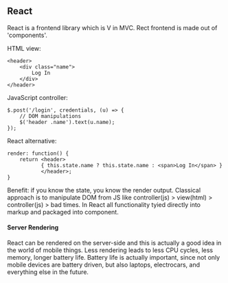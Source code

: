 ## React
React is a frontend library which is V in MVC. Rect frontend is made out of 'components'.


HTML view:

```
<header>
    <div class="name">
        Log In
    </div>
</header>
```

JavaScript controller:

```
$.post('/login', credentials, (u) => {
    // DOM manipulations
    $('header .name').text(u.name);
});
```

React alternative:

```
render: function() {
    return <header>
           { this.state.name ? this.state.name : <span>Log In</span> }
           </header>;
}
```

Benefit: if you know the state, you know the render output. Classical approach is to manipulate DOM from JS like controller(js) > view(html) > controller(js) > bad times. In React all functionality tyied directly into markup and packaged into component.

#### Server Rendering
React can be rendered on the server-side and this is actually a good idea in the world of mobile things. Less rendering leads to less CPU cycles, less memory, longer battery life. Battery life is actually important, since not only mobile devices are battery driven, but also laptops, electrocars, and everything else in the future.

